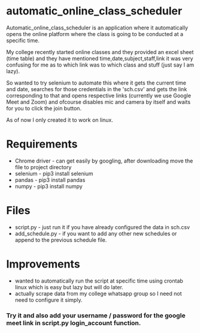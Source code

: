 # automatic_online_class_scheduler
Automatic_online_class_scheduler is an application where it automatically opens the online platform where the class is going to be conducted at a specific time.

My college recently started online classes and they provided an excel sheet (time table) and they have mentioned time,date,subject,staff,link it was very confusing for me as to which link was to which class and stuff (just say I am lazy). 

So wanted to try selenium to automate this where it gets the current time and date, searches for those credentials in the 'sch.csv' and gets the link corresponding to that and opens respective links (currently we use Google Meet and Zoom) and ofcourse disables mic and camera by itself and waits for you to click the join button.

As of now I only created it to work on linux.

# Requirements

- Chrome driver - can get easily by googling, after downloading move the file to project directory
- selenium - pip3 install selenium
- pandas - pip3 install pandas
- numpy - pip3 install numpy

# Files

- script.py - just run it if you have already configured the data in sch.csv
- add_schedule.py - if you want to add any other new schedules or append to the previous schedule file.

# Improvements 

- wanted to automatically run the script at specific time using crontab linux which is easy but lazy but will do later.
- actually scrape data from my college whatsapp group so I need not need to configure it simply.

### Try it and also add your username / password for the google meet link in script.py login_account function.
